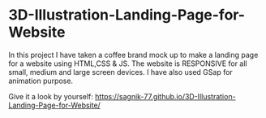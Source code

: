 # 3D-Illustration-Landing-Page-for-Website
In this project I have taken a coffee brand mock up to make a landing page for a website using HTML,CSS &amp; JS. The website is RESPONSIVE for all small, medium and large screen devices. I have also used GSap for animation purpose.


Give it a look by yourself:
https://sagnik-77.github.io/3D-Illustration-Landing-Page-for-Website/
